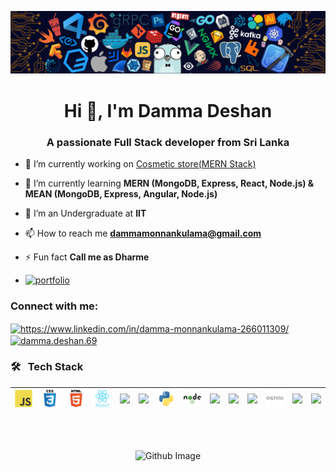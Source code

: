 ![Github Banner](https://github.com/Jaydeep-Yadav/Jaydeep-Yadav/blob/main/banner.png)
<h1 align="center">Hi 👋, I'm Damma Deshan</h1>

<h3 align="center">A passionate Full Stack developer from Sri Lanka</h3>

- 🔭 I’m currently working on [Cosmetic store(MERN Stack)](https://github.com/dammamonnankulama/Sample-Backend)

- 🌱 I’m currently learning **MERN (MongoDB, Express, React, Node.js) & MEAN (MongoDB, Express, Angular, Node.js)**

- 🤝 I’m an Undergraduate at **IIT**

- 📫 How to reach me **dammamonnankulama@gmail.com**

- ⚡ Fun fact **Call me as Dharme**
-  [![portfolio](https://img.shields.io/badge/my_portfolio-000?style=for-the-badge&logo=ko-fi&logoColor=white)](https://dammadeshan.vercel.app/)

<h3 align="left">Connect with me:</h3>
<p align="left">
<a href="https://linkedin.com/in/https://www.linkedin.com/in/damma-monnankulama-266011309/" target="blank"><img align="center" src="https://raw.githubusercontent.com/rahuldkjain/github-profile-readme-generator/master/src/images/icons/Social/linked-in-alt.svg" alt="https://www.linkedin.com/in/damma-monnankulama-266011309/" height="30" width="40" /></a>
<a href="https://fb.com/damma.deshan.69" target="blank"><img align="center" src="https://raw.githubusercontent.com/rahuldkjain/github-profile-readme-generator/master/src/images/icons/Social/facebook.svg" alt="damma.deshan.69" height="30" width="40" /></a>
</p>

### 🛠 &nbsp; Tech Stack

| <img src="https://raw.githubusercontent.com/devicons/devicon/master/icons/javascript/javascript-original.svg" width="40"> | <img src="https://raw.githubusercontent.com/devicons/devicon/master/icons/css3/css3-original-wordmark.svg" width="40"> | <img src="https://raw.githubusercontent.com/devicons/devicon/master/icons/html5/html5-original-wordmark.svg" width="40"> | <img src="https://raw.githubusercontent.com/devicons/devicon/master/icons/react/react-original-wordmark.svg" width="40"> | <img src="https://www.vectorlogo.zone/logos/tailwindcss/tailwindcss-icon.svg" width="40"> | <img src="https://www.vectorlogo.zone/logos/java/java-vertical.svg" width="40"> | <img src="https://raw.githubusercontent.com/devicons/devicon/master/icons/python/python-original.svg" width="40"> | <img src="https://raw.githubusercontent.com/devicons/devicon/master/icons/nodejs/nodejs-original-wordmark.svg" width="40"> | <img src="https://www.vectorlogo.zone/logos/mysql/mysql-ar21.svg" width="40"> | <img src="https://www.vectorlogo.zone/logos/postgresql/postgresql-vertical.svg" width="40"> | <img src="https://www.vectorlogo.zone/logos/mongodb/mongodb-icon.svg" width="40"> | <img src="https://raw.githubusercontent.com/devicons/devicon/master/icons/express/express-original-wordmark.svg" width="40"> | <img src="https://www.vectorlogo.zone/logos/git-scm/git-scm-icon.svg" width="40"> | <img src="https://www.vectorlogo.zone/logos/apache_tomcat/apache_tomcat-icon.svg" width="40"> |
|:-:|:-:|:-:|:-:|:-:|:-:|:-:|:-:|:-:|:-:|:-:|:-:|:-:|:-:|



<br/><br/>

<div align="center">
  <img width="50%" alt="Github Image" src="https://raw.githubusercontent.com/onimur/.github/master/.resources/git-header.svg" />
</div>

